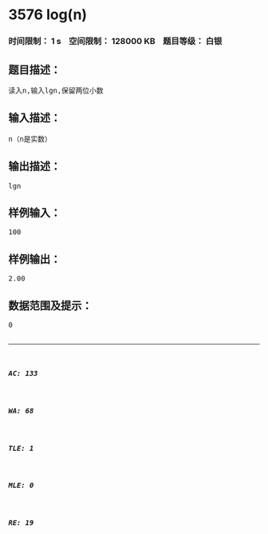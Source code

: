 # 3576 log(n)   
### 时间限制： 1 s&nbsp;&nbsp;&nbsp;&nbsp;空间限制： 128000 KB&nbsp;&nbsp;&nbsp;&nbsp;题目等级： 白银  
## 题目描述：  

<pre>
读入n,输入lgn,保留两位小数
</pre>
  
  
## 输入描述：  

<pre>
n（n是实数）
</pre>
  
  
## 输出描述：  

<pre>
lgn
</pre>
  
  
## 样例输入：  

<pre>
100
</pre>
  
  
## 样例输出：  

<pre>
2.00
</pre>
  
  
## 数据范围及提示：  

<pre>
0<n<maxlongint
</pre>
  
  
***  

##### AC: 133  
##### WA: 68  
##### TLE: 1  
##### MLE: 0  
##### RE: 19  
